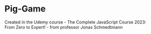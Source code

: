 # Pig-Game
Created in the Udemy course - The Complete JavaScript Course 2023: From Zero to Expert! - from professor Jonas Schmedtmann

